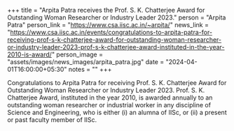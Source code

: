 +++
title = "Arpita Patra receives the Prof. S. K. Chatterjee Award for Outstanding Woman Researcher or Industry Leader 2023."
person = "Arpita Patra"
person_link = "https://www.csa.iisc.ac.in/~arpita/"
news_link = "https://www.csa.iisc.ac.in/events/congratulations-to-arpita-patra-for-receiving-prof-s-k-chatterjee-award-for-outstanding-woman-researcher-or-industry-leader-2023-prof-s-k-chatterjee-award-instituted-in-the-year-2010-is-award/"
person_image = "assets/images/news_images/arpita_patra.jpg"
date = "2024-04-01T16:00:00+05:30"
notes = ""
+++

Congratulations to Arpita Patra for receiving Prof. S. K. Chatterjee Award for Outstanding Woman Researcher or Industry 
Leader 2023. Prof. S. K. Chatterjee Award, instituted in the year 2010, is awarded annually to an outstanding woman 
researcher or industrial worker in any discipline of Science and Engineering, who is either (i) an alumna of IISc, or 
(ii) a present or past faculty member of IISc.

